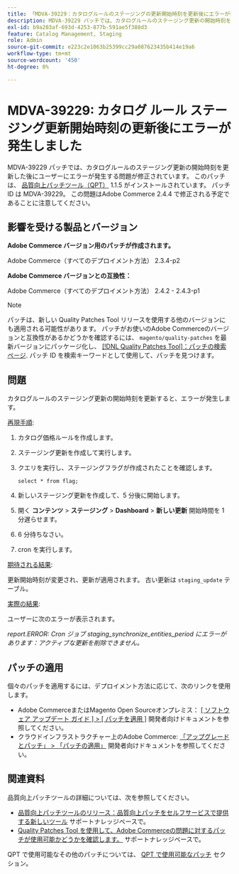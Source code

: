 ```yaml
---
title: 「MDVA-39229：カタログルールのステージングの更新開始時刻を更新後にエラーが発生しました」
description: MDVA-39229 パッチでは、カタログルールのステージング更新の開始時刻を更新した後にユーザーにエラーが発生する問題が修正されています。 このパッチは、[Quality Patches Tool （QPT） ] （https://devdocs.magento.com/guides/v2.4/comp-mgr/patching.html#mqp） 1.1.5 がインストールされている場合に利用できます。 パッチ ID は MDVA-39229。 この問題はAdobe Commerce 2.4.4 で修正される予定であることに注意してください。
exl-id: b9a203af-693d-4253-877b-591ae5f388d3
feature: Catalog Management, Staging
role: Admin
source-git-commit: e223c2e1063b25399cc29a087623435b414e19a6
workflow-type: tm+mt
source-wordcount: '450'
ht-degree: 0%

---
```


# MDVA-39229: カタログ ルール ステージング更新開始時刻の更新後にエラーが発生しました

MDVA-39229 パッチでは、カタログルールのステージング更新の開始時刻を更新した後にユーザーにエラーが発生する問題が修正されています。 このパッチは、 [品質向上パッチツール（QPT）](https://devdocs.magento.com/guides/v2.4/comp-mgr/patching.html#mqp) 1.1.5 がインストールされています。 パッチ ID は MDVA-39229。 この問題はAdobe Commerce 2.4.4 で修正される予定であることに注意してください。

## 影響を受ける製品とバージョン

**Adobe Commerce バージョン用のパッチが作成されます。**

Adobe Commerce（すべてのデプロイメント方法） 2.3.4-p2

**Adobe Commerce バージョンとの互換性：**

Adobe Commerce（すべてのデプロイメント方法） 2.4.2 - 2.4.3-p1

>[!NOTE]
>
>パッチは、新しい Quality Patches Tool リリースを使用する他のバージョンにも適用される可能性があります。 パッチがお使いのAdobe Commerceのバージョンと互換性があるかどうかを確認するには、 `magento/quality-patches` を最新バージョンにパッケージ化し、 [[!DNL Quality Patches Tool]：パッチの検索ページ](https://devdocs.magento.com/quality-patches/tool.html#patch-grid). パッチ ID を検索キーワードとして使用して、パッチを見つけます。

## 問題

カタログルールのステージング更新の開始時刻を更新すると、エラーが発生します。

<u>再現手順</u>:

1. カタログ価格ルールを作成します。
1. ステージング更新を作成して実行します。
1. クエリを実行し、ステージングフラグが作成されたことを確認します。


   `select * from flag;`


1. 新しいステージング更新を作成して、5 分後に開始します。
1. 開く **コンテンツ** > **ステージング** > **Dashboard** > **新しい更新** 開始時間を 1 分遅らせます。
1. 6 分待ちなさい。
1. cron を実行します。

<u>期待される結果</u>:

更新開始時刻が変更され、更新が適用されます。 古い更新は `staging_update` テーブル。

<u>実際の結果</u>:

ユーザーに次のエラーが表示されます。

*report.ERROR: Cron ジョブ staging_synchronize_entities_period にエラーがあります：アクティブな更新を削除できません。*

## パッチの適用

個々のパッチを適用するには、デプロイメント方法に応じて、次のリンクを使用します。

* Adobe CommerceまたはMagento Open Sourceオンプレミス： [[ ソフトウェア アップデート ガイド ] > [ パッチを適用 ]](https://devdocs.magento.com/guides/v2.4/comp-mgr/patching/mqp.html) 開発者向けドキュメントを参照してください。
* クラウドインフラストラクチャー上のAdobe Commerce: [「アップグレードとパッチ」 > 「パッチの適用」](https://devdocs.magento.com/cloud/project/project-patch.html) 開発者向けドキュメントを参照してください。

## 関連資料

品質向上パッチツールの詳細については、次を参照してください。

* [品質向上パッチツールのリリース：品質向上パッチをセルフサービスで提供する新しいツール](/help/announcements/adobe-commerce-announcements/magento-quality-patches-released-new-tool-to-self-serve-quality-patches.md) サポートナレッジベースで。
* [Quality Patches Tool を使用して、Adobe Commerceの問題に対するパッチが使用可能かどうかを確認します。](/help/support-tools/patches-available-in-qpt-tool/check-patch-for-magento-issue-with-magento-quality-patches.md) サポートナレッジベースで。

QPT で使用可能なその他のパッチについては、 [QPT で使用可能なパッチ](https://support.magento.com/hc/en-us/sections/360010506631-Patches-available-in-QPT-tool-) セクション。
